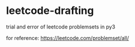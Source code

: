 # leetcode-drafting
trial and error of leetcode problemsets in py3

for reference: https://leetcode.com/problemset/all/

